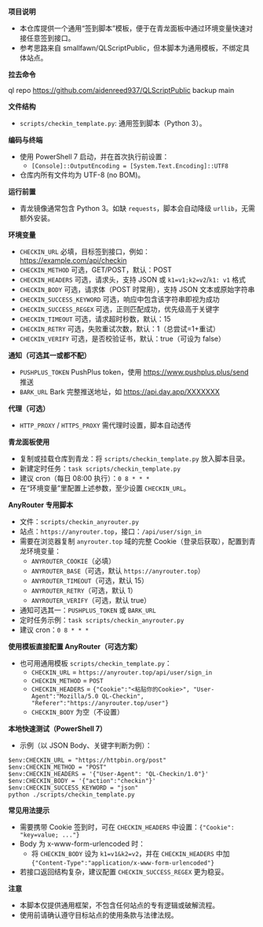 **项目说明**
- 本仓库提供一个通用“签到脚本”模板，便于在青龙面板中通过环境变量快速对接任意签到接口。
- 参考思路来自 smallfawn/QLScriptPublic，但本脚本为通用模板，不绑定具体站点。

**拉去命令**

ql repo https://github.com/aidenreed937/QLScriptPublic  backup  main

**文件结构**
- `scripts/checkin_template.py`: 通用签到脚本（Python 3）。

**编码与终端**
- 使用 PowerShell 7 启动，并在首次执行前设置：
  - `[Console]::OutputEncoding = [System.Text.Encoding]::UTF8`
- 仓库内所有文件均为 UTF-8 (no BOM)。

**运行前置**
- 青龙镜像通常包含 Python 3。如缺 `requests`，脚本会自动降级 `urllib`，无需额外安装。

**环境变量**
- `CHECKIN_URL`                必填，目标签到接口，例如：https://example.com/api/checkin
- `CHECKIN_METHOD`             可选，GET/POST，默认：POST
- `CHECKIN_HEADERS`            可选，请求头，支持 JSON 或 `k1=v1;k2=v2`/`k1: v1` 格式
- `CHECKIN_BODY`               可选，请求体（POST 时常用），支持 JSON 文本或原始字符串
- `CHECKIN_SUCCESS_KEYWORD`    可选，响应中包含该字符串即视为成功
- `CHECKIN_SUCCESS_REGEX`      可选，正则匹配成功，优先级高于关键字
- `CHECKIN_TIMEOUT`            可选，请求超时秒数，默认：15
- `CHECKIN_RETRY`              可选，失败重试次数，默认：1（总尝试=1+重试）
- `CHECKIN_VERIFY`             可选，是否校验证书，默认：true（可设为 false）

**通知（可选其一或都不配）**
- `PUSHPLUS_TOKEN`             PushPlus token，使用 https://www.pushplus.plus/send 推送
- `BARK_URL`                   Bark 完整推送地址，如 https://api.day.app/XXXXXXX

**代理（可选）**
- `HTTP_PROXY` / `HTTPS_PROXY` 需代理时设置，脚本自动透传

**青龙面板使用**
- 复制或挂载仓库到青龙：将 `scripts/checkin_template.py` 放入脚本目录。
- 新建定时任务：`task scripts/checkin_template.py`
- 建议 cron（每日 08:00 执行）：`0 8 * * *`
- 在“环境变量”里配置上述参数，至少设置 `CHECKIN_URL`。

**AnyRouter 专用脚本**
- 文件：`scripts/checkin_anyrouter.py`
- 站点：`https://anyrouter.top`，接口：`/api/user/sign_in`
- 需要在浏览器复制 `anyrouter.top` 域的完整 Cookie（登录后获取），配置到青龙环境变量：
  - `ANYROUTER_COOKIE`（必填）
  - `ANYROUTER_BASE`（可选，默认 `https://anyrouter.top`）
  - `ANYROUTER_TIMEOUT`（可选，默认 15）
  - `ANYROUTER_RETRY`（可选，默认 1）
  - `ANYROUTER_VERIFY`（可选，默认 true）
- 通知可选其一：`PUSHPLUS_TOKEN` 或 `BARK_URL`
- 定时任务示例：`task scripts/checkin_anyrouter.py`
- 建议 cron：`0 8 * * *`

**使用模板直接配置 AnyRouter（可选方案）**
- 也可用通用模板 `scripts/checkin_template.py`：
  - `CHECKIN_URL` = `https://anyrouter.top/api/user/sign_in`
  - `CHECKIN_METHOD` = `POST`
  - `CHECKIN_HEADERS` = `{"Cookie":"<粘贴你的Cookie>", "User-Agent":"Mozilla/5.0 QL-Checkin", "Referer":"https://anyrouter.top/user"}`
  - `CHECKIN_BODY` 为空（不设置）

**本地快速测试（PowerShell 7）**
- 示例（以 JSON Body、关键字判断为例）：
```
$env:CHECKIN_URL = "https://httpbin.org/post"
$env:CHECKIN_METHOD = "POST"
$env:CHECKIN_HEADERS = '{"User-Agent": "QL-Checkin/1.0"}'
$env:CHECKIN_BODY = '{"action":"checkin"}'
$env:CHECKIN_SUCCESS_KEYWORD = "json"
python ./scripts/checkin_template.py
```

**常见用法提示**
- 需要携带 Cookie 签到时，可在 `CHECKIN_HEADERS` 中设置：`{"Cookie": "key=value; ..."}`
- Body 为 x-www-form-urlencoded 时：
  - 将 `CHECKIN_BODY` 设为 `k1=v1&k2=v2`，并在 `CHECKIN_HEADERS` 中加 `{"Content-Type":"application/x-www-form-urlencoded"}`
- 若接口返回结构复杂，建议配置 `CHECKIN_SUCCESS_REGEX` 更为稳妥。

**注意**
- 本脚本仅提供通用框架，不包含任何站点的专有逻辑或破解流程。
- 使用前请确认遵守目标站点的使用条款与法律法规。
